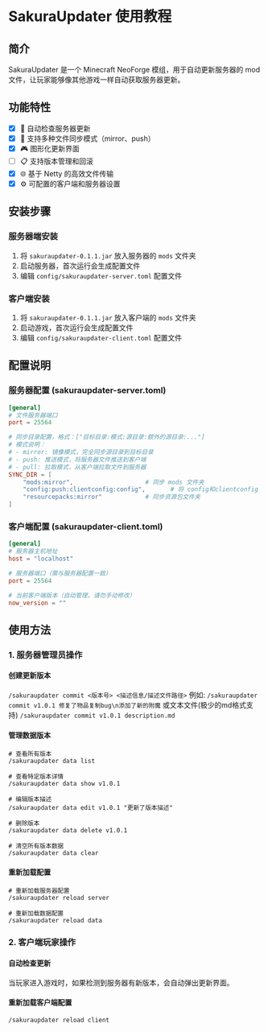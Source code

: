 # SakuraUpdater 使用教程

## 简介

SakuraUpdater 是一个 Minecraft NeoForge 模组，用于自动更新服务器的 mod 文件，让玩家能够像其他游戏一样自动获取服务器更新。

## 功能特性

- [x] 🔄 自动检查服务器更新
- [x] 📁 支持多种文件同步模式（mirror、push）
- [x] 🎮 图形化更新界面
- [ ] 📋 支持版本管理和回滚
- [x] 🌐 基于 Netty 的高效文件传输
- [x] ⚙️ 可配置的客户端和服务器设置

## 安装步骤

### 服务器端安装

1. 将 `sakuraupdater-0.1.1.jar` 放入服务器的 `mods` 文件夹
2. 启动服务器，首次运行会生成配置文件
3. 编辑 `config/sakuraupdater-server.toml` 配置文件

### 客户端安装

1. 将 `sakuraupdater-0.1.1.jar` 放入客户端的 `mods` 文件夹
2. 启动游戏，首次运行会生成配置文件
3. 编辑 `config/sakuraupdater-client.toml` 配置文件

## 配置说明

### 服务器配置 (sakuraupdater-server.toml)

```toml
[general]
# 文件服务器端口
port = 25564

# 同步目录配置，格式：["目标目录:模式:源目录:额外的源目录:..."]
# 模式说明：
# - mirror: 镜像模式，完全同步源目录到目标目录
# - push: 推送模式，将服务器文件推送到客户端
# - pull: 拉取模式，从客户端拉取文件到服务器
SYNC_DIR = [
    "mods:mirror",                    # 同步 mods 文件夹
    "config:push:clientconfig:config",       # 将 config和clientconfig 推送到客户端的 clientc
    "resourcepacks:mirror"            # 同步资源包文件夹
]
```
### 客户端配置 (sakuraupdater-client.toml)
```toml
[general]
# 服务器主机地址
host = "localhost"

# 服务器端口（需与服务器配置一致）
port = 25564

# 当前客户端版本（自动管理，请勿手动修改）
now_version = ""
```
## 使用方法

### 1. 服务器管理员操作

#### 创建更新版本
`/sakuraupdater commit <版本号> <描述信息/描述文件路径>`
例如:
`/sakuraupdater commit v1.0.1 修复了物品复制bug\n添加了新的附魔`
或文本文件(极少的md格式支持)
`/sakuraupdater commit v1.0.1 description.md`
#### 管理数据版本
```
# 查看所有版本
/sakuraupdater data list

# 查看特定版本详情
/sakuraupdater data show v1.0.1

# 编辑版本描述
/sakuraupdater data edit v1.0.1 "更新了版本描述"

# 删除版本
/sakuraupdater data delete v1.0.1

# 清空所有版本数据
/sakuraupdater data clear
```
#### 重新加载配置
```
# 重新加载服务器配置
/sakuraupdater reload server

# 重新加载数据配置
/sakuraupdater reload data
```
### 2. 客户端玩家操作

#### 自动检查更新

当玩家进入游戏时，如果检测到服务器有新版本，会自动弹出更新界面。

#### 重新加载客户端配置
`/sakuraupdater reload client`